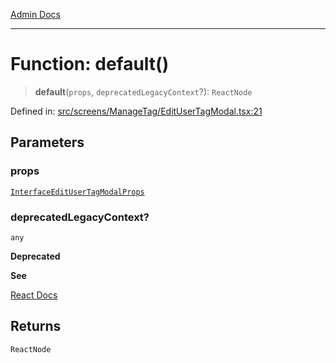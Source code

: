 [Admin Docs](/)

***

# Function: default()

> **default**(`props`, `deprecatedLegacyContext`?): `ReactNode`

Defined in: [src/screens/ManageTag/EditUserTagModal.tsx:21](https://github.com/gautam-divyanshu/talawa-admin/blob/d5fea688542032271211cd43ee86c7db0866bcc0/src/screens/ManageTag/EditUserTagModal.tsx#L21)

## Parameters

### props

[`InterfaceEditUserTagModalProps`](../interfaces/InterfaceEditUserTagModalProps.md)

### deprecatedLegacyContext?

`any`

**Deprecated**

**See**

[React Docs](https://legacy.reactjs.org/docs/legacy-context.html#referencing-context-in-lifecycle-methods)

## Returns

`ReactNode`
